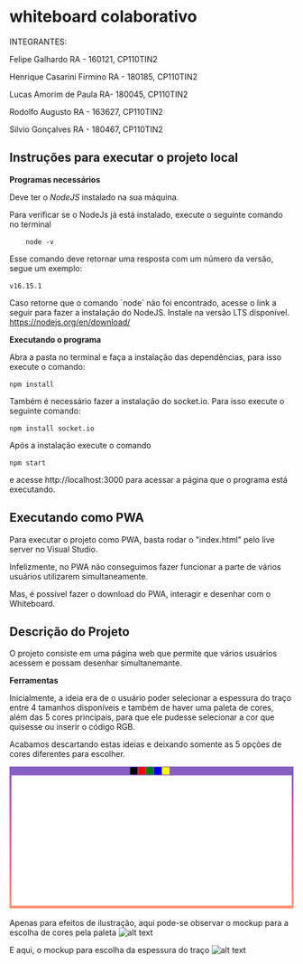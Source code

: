 # whiteboard colaborativo

INTEGRANTES:

Felipe Galhardo RA - 160121, CP110TIN2

Henrique Casarini Firmino RA - 180185, CP110TIN2

Lucas Amorim de Paula RA- 180045, CP110TIN2

Rodolfo Augusto RA - 163627, CP110TIN2

Silvio Gonçalves RA - 180467, CP110TIN2


## Instruções para executar o projeto local

__Programas necessários__

Deve ter o *NodeJS* instalado na sua máquina.

Para verificar se o NodeJs já está instalado, execute o seguinte comando no terminal

```
    node -v
```

Esse comando deve retornar uma resposta com um número da versão, segue um exemplo:

```
v16.15.1
```

Caso retorne que o comando ´node´ não foi encontrado, acesse o link a seguir para fazer a instalação do NodeJS.
Instale na versão LTS disponível.
https://nodejs.org/en/download/

**Executando o programa**

Abra a pasta no terminal e faça a instalação das dependências, para isso execute o comando:

```
npm install
```

Também é necessário fazer a instalação do socket.io. Para isso execute o seguinte comando:

```
npm install socket.io
```

Após a instalação execute o comando 

```
npm start
```

e acesse http://localhost:3000 para acessar a página que o programa está executando.

## Executando como PWA

Para executar o projeto como PWA, basta rodar o "index.html" pelo live server no Visual Studio.

Infelizmente, no PWA não conseguimos fazer funcionar a parte de vários usuários utilizarem simultaneamente.

Mas, é possível fazer o download do PWA, interagir e desenhar com o Whiteboard.

## Descrição do Projeto

O projeto consiste em uma página web que permite que vários usuários acessem e possam desenhar simultanemante.

**Ferramentas**

Inicialmente, a ideia era de o usuário poder selecionar a espessura do traço entre 4 tamanhos disponíveis e também de haver uma paleta de cores, além das 5 cores principais, para que ele pudesse selecionar a cor que quisesse ou inserir o código RGB.

Acabamos descartando estas ideias e deixando somente as 5 opções de cores diferentes para escolher.

![alt text](./assets/images_readme/4.PNG)

Apenas para efeitos de ilustração, aqui pode-se observar o mockup para a escolha de cores pela paleta
![alt text](./assets/images_readme/2.PNG)

E aqui, o mockup para escolha da espessura do traço
![alt text](./assets/images_readme/3.PNG)